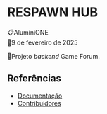 # RESPAWN HUB
📋AluminiONE<br>
📅9 de fevereiro de 2025<br>

🚩Projeto _backend_ Game Forum.

## Referências
- [Documentação](https://github.com/mauricioHidani/gameforum-backend/blob/main/DOCUMENTATION.md)
- [Contribuidores](https://github.com/mauricioHidani/gameforum-backend/blob/main/CONTRIBUTING.md)
